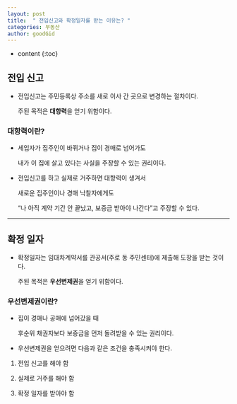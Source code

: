 ```yaml
---
layout: post
title:  " 전입신고와 확정일자를 받는 이유는? "
categories: 부동산
author: goodGid
---
```

* content
{:toc}


## 전입 신고

* 전입신고는 주민등록상 주소를 새로 이사 간 곳으로 변경하는 절차이다.

  주된 목적은 **대항력**을 얻기 위함이다.

### 대항력이란?

* 세입자가 집주인이 바뀌거나 집이 경매로 넘어가도 

  내가 이 집에 살고 있다는 사실을 주장할 수 있는 권리이다.

* 전입신고를 하고 실제로 거주하면 대항력이 생겨서

  새로운 집주인이나 경매 낙찰자에게도 
  
  “나 아직 계약 기간 안 끝났고, 보증금 받아야 나간다”고 주장할 수 있다.


---

## 확정 일자

* 확정일자는 임대차계약서를 관공서(주로 동 주민센터)에 제출해 도장을 받는 것이다.

  주된 목적은 **우선변제권**을 얻기 위함이다.

### 우선변제권이란?

* 집이 경매나 공매에 넘어갔을 때 

  후순위 채권자보다 보증금을 먼저 돌려받을 수 있는 권리이다.

* 우선변제권을 얻으려면 다음과 같은 조건을 충족시켜야 한다.

1. 전입 신고를 해야 함

2. 실제로 거주를 해야 함

3. 확정 일자를 받아야 함

